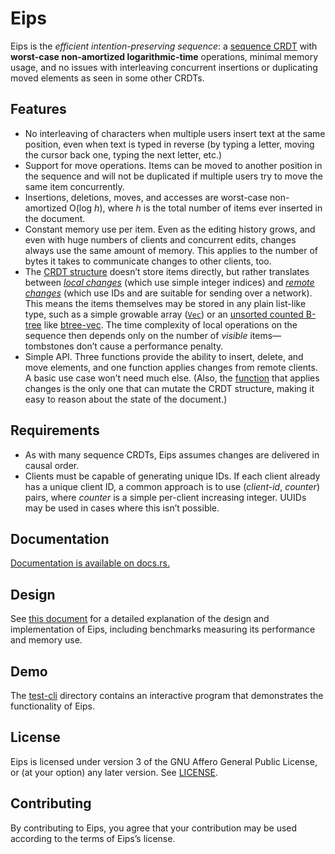 <!-- This file is automatically generated from .misc/README.m4. -->
Eips
====

Eips is the *efficient intention-preserving sequence*: a
[sequence CRDT](https://en.wikipedia.org/wiki/Conflict-free_replicated_data_type#Sequence_CRDTs)
with **worst-case non-amortized logarithmic-time** operations, minimal memory
usage, and no issues with interleaving concurrent insertions or duplicating
moved elements as seen in some other CRDTs.

Features
--------

* No interleaving of characters when multiple users insert text at the same
  position, even when text is typed in reverse (by typing a letter, moving the
  cursor back one, typing the next letter, etc.)
* Support for move operations. Items can be moved to another position in the
  sequence and will not be duplicated if multiple users try to move the same
  item concurrently.
* Insertions, deletions, moves, and accesses are worst-case non-amortized
  O(log *h*), where *h* is the total number of items ever inserted in the
  document.
* Constant memory use per item. Even as the editing history grows, and even
  with huge numbers of clients and concurrent edits, changes always use the
  same amount of memory. This applies to the number of bytes it takes to
  communicate changes to other clients, too.
* The [CRDT structure][Eips] doesn’t store items directly, but rather
  translates between *[local changes][`LocalChange`]* (which use simple integer
  indices) and *[remote changes][`RemoteChange`]* (which use IDs and are
  suitable for sending over a network). This means the items themselves may be
  stored in any plain list-like type, such as a simple growable array ([`Vec`])
  or an [unsorted counted B-tree][cbtree] like [btree-vec]. The time complexity
  of local operations on the sequence then depends only on the number of
  *visible* items—tombstones don’t cause a performance penalty.
* Simple API. Three functions provide the ability to insert, delete, and move
  elements, and one function applies changes from remote clients. A basic use
  case won’t need much else. (Also, the [function][apply_change] that applies
  changes is the only one that can mutate the CRDT structure, making it easy to
  reason about the state of the document.)

[cbtree]: https://www.chiark.greenend.org.uk/~sgtatham/algorithms/cbtree.html

Requirements
------------

* As with many sequence CRDTs, Eips assumes changes are delivered in causal
  order.
* Clients must be capable of generating unique IDs. If each client already has
  a unique client ID, a common approach is to use (*client-id*, *counter*)
  pairs, where *counter* is a simple per-client increasing integer. UUIDs may
  be used in cases where this isn’t possible.

Documentation
-------------

[Documentation is available on docs.rs.](https://docs.rs/eips)

Design
------

See [this document][design] for a detailed explanation of the design and
implementation of Eips, including benchmarks measuring its performance and
memory use.

[design]: doc/design.md

Demo
----

The [test-cli](test-cli) directory contains an interactive program that
demonstrates the functionality of Eips.

License
-------

Eips is licensed under version 3 of the GNU Affero General Public License, or
(at your option) any later version. See [LICENSE](LICENSE).

Contributing
------------

By contributing to Eips, you agree that your contribution may be used according
to the terms of Eips’s license.

[btree-vec]: https://github.com/taylordotfish/btree-vec
[apply_change]: https://docs.rs/eips/0.2/eips/struct.Eips.html#method.apply_change
[Eips]: https://docs.rs/eips/0.2/eips/struct.Eips.html
[`LocalChange`]: https://docs.rs/eips/0.2/eips/change/enum.LocalChange.html
[`RemoteChange`]: https://docs.rs/eips/0.2/eips/change/struct.RemoteChange.html
[`Vec`]: https://doc.rust-lang.org/stable/std/vec/struct.Vec.html
